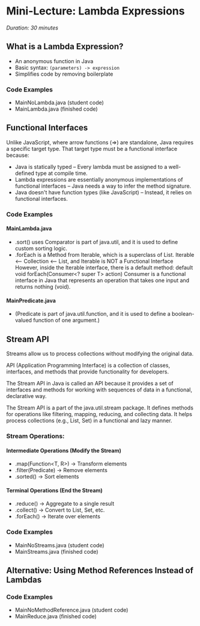 # Mini-Lecture: Lambda Expressions

*Duration: 30 minutes*


## What is a Lambda Expression?

- An anonymous function in Java
- Basic syntax: `(parameters) -> expression`
- Simplifies code by removing boilerplate

### Code Examples
 - MainNoLambda.java (student code)
 - MainLambda.java (finished code)


## Functional Interfaces
Unlike JavaScript, where arrow functions (=>) are standalone, Java requires a specific target type. That target type must be a functional interface because:

- Java is statically typed – Every lambda must be assigned to a well-defined type at compile time.
- Lambda expressions are essentially anonymous implementations of functional interfaces – Java needs a way to infer the method signature.
- Java doesn't have function types (like JavaScript) – Instead, it relies on functional interfaces.

### Code Examples
#### MainLambda.java 
- .sort() uses Comparator<T> is part of java.util, and it is used to define custom sorting logic.
- .forEach is a Method from Iterable, which is a superclass of List. Iterable<T>  <--  Collection<T>  <--  List<T>, and Iterable<T> is NOT a Functional Interface
However, inside the Iterable interface, there is a default method: default void forEach(Consumer<? super T> action) Consumer<T> is a functional interface in Java that represents an operation that takes one input and returns nothing (void).

#### MainPredicate.java 
- (Predicate<T> is part of java.util.function, and it is used to define a boolean-valued function of one argument.)


## Stream API
Streams allow us to process collections without modifying the original data.

API (Application Programming Interface) is a collection of classes, interfaces, and methods that provide functionality for developers. 

The Stream API in Java is called an API because it provides a set of interfaces and methods for working with sequences of data in a functional, declarative way.

The Stream API is a part of the java.util.stream package.
It defines methods for operations like filtering, mapping, reducing, and collecting data.
It helps process collections (e.g., List, Set) in a functional and lazy manner.

### Stream Operations:

#### Intermediate Operations (Modify the Stream)
- .map(Function<T, R>) → Transform elements
- .filter(Predicate<T>) → Remove elements
- .sorted() → Sort elements

#### Terminal Operations (End the Stream)
- .reduce() → Aggregate to a single result
- .collect() → Convert to List, Set, etc.
- .forEach() → Iterate over elements


### Code Examples
- MainNoStreams.java (student code)
- MainStreams.java (finished code)


## Alternative: Using Method References Instead of Lambdas

### Code Examples
- MainNoMethodReference.java (student code)
- MainReduce.java (finished code)



